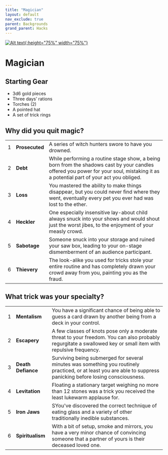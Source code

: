 ```yaml
---
title: "Magician"
layout: default
nav_exclude: true
parent: Backgrounds
grand_parent: Hacks
---
```


[![Alt text](/img/backgrounds/magician.jpg "East of the Sun and West of the Moon, illustrated by Kay Nielsen"){:height="75%" width="75%"}](/img/backgrounds/magician.jpg)

# Magician

## Starting Gear

- 3d6 gold pieces
- Three days’ rations
- Torches (2)
- A pointed hat
- A set of trick rings

## Why did you quit magic?

|      |                |                                                              |
| ---- | -------------- | ------------------------------------------------------------ |
| 1    | **Prosecuted** | A series of witch hunters swore to have you drowned.         |
| 2    | **Debt**       | While performing a routine stage show, a being born from the shadows cast by your candles offered you power for your soul, mistaking it as a potential part of your act you obliged. |
| 3    | **Loss**       | You mastered the ability to make things disappear, but you could never find where they went, eventually every pet you ever had was lost to the ether. |
| 4    | **Heckler**    | One especially insensitive lay-about child always snuck into your shows and would shout just the worst jibes, to the enjoyment of your measly crowd. |
| 5    | **Sabotage**   | Someone snuck into your storage and ruined your saw box, leading to your on-stage dismemberment of an audience participant. |
| 6    | **Thievery**   | The look-alike you used for tricks stole your entire routine and has completely drawn your crowd away from you, painting you as the fraud. |


## What trick was your specialty?

|      |                |                                                              |
| ---- | -------------- | ------------------------------------------------------------ |
| 1    | **Mentalism**      | You have a significant chance of being able to guess a card drawn by another being from a deck in your control. |
| 2    | **Escapery**       | A few classes of knots pose only a moderate threat to your freedom. You can also probably regurgitate a swallowed key or small item with repulsive frequency. |
| 3    | **Death Defiance** | Surviving being submerged for several minutes was something you routinely practiced, or at least you are able to suppress panicking before losing consciousness. |
| 4    | **Levitation**     | Floating a stationary target weighing no more than 12 stones was a trick you received the least lukewarm applause for. |
| 5    | **Iron Jaws**      | SYou've discovered the correct technique of eating glass and a variety of other traditionally inedible substances. |
| 6    | **Spiritualism**   | With a bit of setup, smoke and mirrors, you have a very minor chance of convincing someone that a partner of yours is their deceased loved one. |
